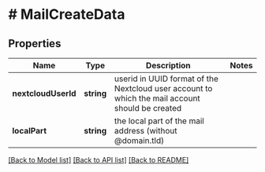 # # MailCreateData

## Properties

Name | Type | Description | Notes
------------ | ------------- | ------------- | -------------
**nextcloudUserId** | **string** | userid in UUID format of the Nextcloud user account to which the mail account should be created |
**localPart** | **string** | the local part of the mail address (without @domain.tld) |

[[Back to Model list]](../../README.md#models) [[Back to API list]](../../README.md#endpoints) [[Back to README]](../../README.md)
